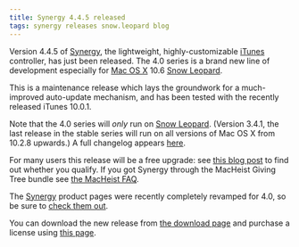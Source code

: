 ```yaml
---
title: Synergy 4.4.5 released
tags: synergy releases snow.leopard blog
---
```


Version 4.4.5 of [Synergy](/wiki/Synergy), the lightweight, highly-customizable [iTunes](/wiki/iTunes) controller, has just been released. The 4.0 series is a brand new line of development especially for [Mac OS X](/wiki/Mac_OS_X) 10.6 [Snow Leopard](/wiki/Snow_Leopard).

This is a maintenance release which lays the groundwork for a much-improved auto-update mechanism, and has been tested with the recently released iTunes 10.0.1.

Note that the 4.0 series will _only_ run on [Snow Leopard](/wiki/Snow_Leopard). (Version 3.4.1, the last release in the stable series will run on all versions of Mac OS X from 10.2.8 upwards.) A full changelog appears [here](/products/synergy/history).

For many users this release will be a free upgrade: see [this blog post](/blog/synergy-4.0-upgrades) to find out whether you qualify. If you got Synergy through the MacHeist Giving Tree bundle see [the MacHeist FAQ](/blog/frequently-asked-questions-about-synergy-and-macheist).

The [Synergy](/wiki/Synergy) product pages were recently completely revamped for 4.0, so be sure to [check them out](/products/synergy).

You can download the new release from [the download page](/products/synergy/download) and purchase a license using [this page](https://typechecked.net/a/products/synergy-classic/purchase/).
